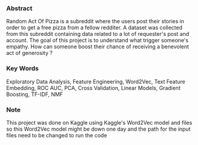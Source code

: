 ### Abstract

Random Act Of Pizza is a subreddit where the users post their stories in order to get a free pizza from a fellow redditer. A dataset was collected from this subreddit containing data related to a lot of requester's post and account. The goal of this project is to understand what trigger someone's empathy. How can someone boost their chance of receiving a benevolent act of generosity ?

### Key Words

Exploratory Data Analysis, Feature Engineering, Word2Vec, Text Feature Embedding, ROC AUC, PCA, Cross Validation, Linear Models, Gradient Boosting, TF-IDF, NMF

### Note

This project was done on Kaggle using Kaggle's Word2Vec model and files so this Word2Vec model might be down one day and the path for the input files need to be changed to run the code
